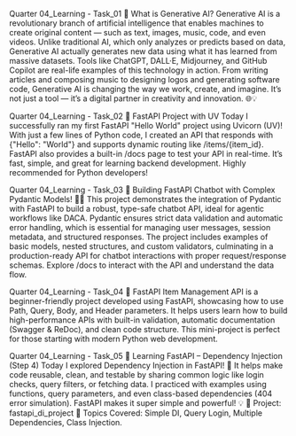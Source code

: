 Quarter 04_Learning - Task_01 
🚀 What is Generative AI?
Generative AI is a revolutionary branch of artificial intelligence that enables machines to create original content — such as text, images, music, code, and even videos. Unlike traditional AI, which only analyzes or predicts based on data, Generative AI actually generates new data using what it has learned from massive datasets. Tools like ChatGPT, DALL·E, Midjourney, and GitHub Copilot are real-life examples of this technology in action. From writing articles and composing music to designing logos and generating software code, Generative AI is changing the way we work, create, and imagine. It’s not just a tool — it’s a digital partner in creativity and innovation. 🌐💡

Quarter 04_Learning - Task_02 
🚀 FastAPI Project with UV
Today I successfully ran my first FastAPI "Hello World" project using Uvicorn (UV)! With just a few lines of Python code, I created an API that responds with {"Hello": "World"} and supports dynamic routing like /items/{item_id}. FastAPI also provides a built-in /docs page to test your API in real-time. It’s fast, simple, and great for learning backend development. Highly recommended for Python developers!

Quarter 04_Learning - Task_03
🚀 Building FastAPI Chatbot with Complex Pydantic Models! 🧠🤖
This project demonstrates the integration of Pydantic with FastAPI to build a robust, type-safe chatbot API, ideal for agentic workflows like DACA. Pydantic ensures strict data validation and automatic error handling, which is essential for managing user messages, session metadata, and structured responses. The project includes examples of basic models, nested structures, and custom validators, culminating in a production-ready API for chatbot interactions with proper request/response schemas. Explore /docs to interact with the API and understand the data flow.

Quarter 04_Learning - Task_04
🚀 FastAPI Item Management API is a beginner-friendly project developed using FastAPI, showcasing how to use Path, Query, Body, and Header parameters. It helps users learn how to build high-performance APIs with built-in validation, automatic documentation (Swagger & ReDoc), and clean code structure. This mini-project is perfect for those starting with modern Python web development.

Quarter 04_Learning - Task_05
🚀 Learning FastAPI – Dependency Injection (Step 4)
Today I explored Dependency Injection in FastAPI! 🔄 It helps make code reusable, clean, and testable by sharing common logic like login checks, query filters, or fetching data. I practiced with examples using functions, query parameters, and even class-based dependencies (404 error simulation). FastAPI makes it super simple and powerful! 💡
📂 Project: fastapi_di_project
🧠 Topics Covered: Simple DI, Query Login, Multiple Dependencies, Class Injection.
